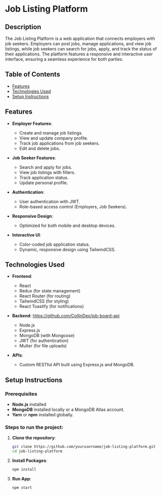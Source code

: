 # Job Listing Platform

## Description

The Job Listing Platform is a web application that connects employers with job seekers. Employers can post jobs, manage applications, and view job listings, while job seekers can search for jobs, apply, and track the status of their applications. The platform features a responsive and interactive user interface, ensuring a seamless experience for both parties.

## Table of Contents
- [Features](#features)
- [Technologies Used](#technologies-used)
- [Setup Instructions](#setup-instructions)

## Features

- **Employer Features**:
  - Create and manage job listings.
  - View and update company profile.
  - Track job applications from job seekers.
  - Edit and delete jobs.

- **Job Seeker Features**:
  - Search and apply for jobs.
  - View job listings with filters.
  - Track application status.
  - Update personal profile.

- **Authentication**:
  - User authentication with JWT.
  - Role-based access control (Employers, Job Seekers).

- **Responsive Design**:
  - Optimized for both mobile and desktop devices.

- **Interactive UI**:
  - Color-coded job application status.
  - Dynamic, responsive design using TailwindCSS.

## Technologies Used

- **Frontend**:
  - React
  - Redux (for state management)
  - React Router (for routing)
  - TailwindCSS (for styling)
  - React Toastify (for notifications)

- **Backend**: https://github.com/CollinDex/job-board-api
  - Node.js
  - Express.js
  - MongoDB (with Mongoose)
  - JWT (for authentication)
  - Multer (for file uploads)

- **APIs**:
  - Custom RESTful API built using Express.js and MongoDB.

## Setup Instructions

### Prerequisites

- **Node.js** installed
- **MongoDB** installed locally or a MongoDB Atlas account.
- **Yarn** or **npm** installed globally.

### Steps to run the project:

1. **Clone the repository**:

   ```bash
   git clone https://github.com/yourusername/job-listing-platform.git
   cd job-listing-platform
   ```
2. **Install Packages**:

   ```bash
   npm install
   ```
3. **Run App**:

   ```bash
   npm start
   ``` 
